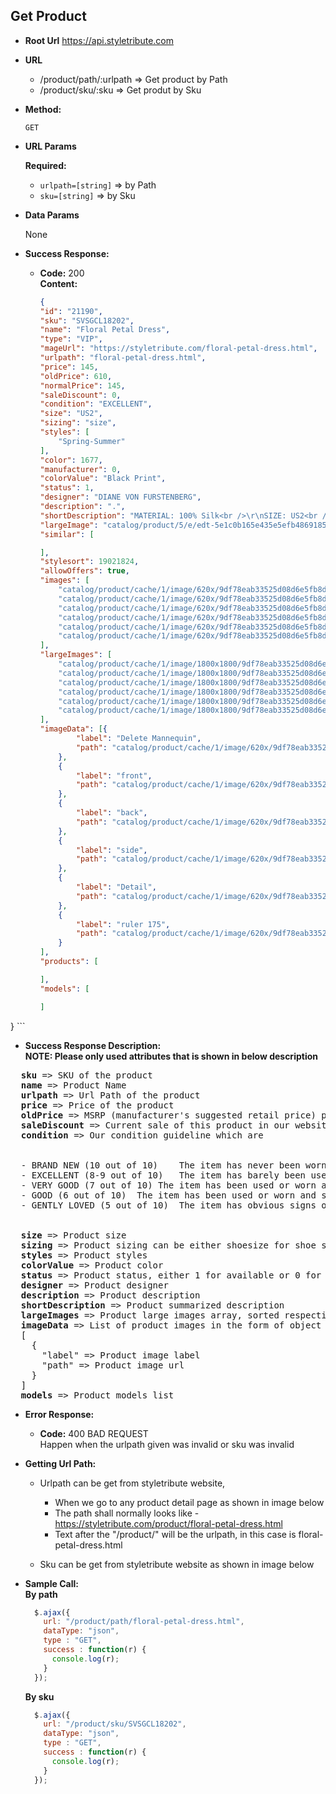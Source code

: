 **Get Product**
----

* **Root Url**
  https://api.styletribute.com
  
* **URL**

  - /product/path/:urlpath => Get product by Path
  - /product/sku/:sku => Get produt by Sku

* **Method:**

  `GET`
  
*  **URL Params**

   **Required:**
 
   - `urlpath=[string]` => by Path
   - `sku=[string]` => by Sku

* **Data Params**

  None

* **Success Response:**

  * **Code:** 200 <br />
    **Content:** 
    ```json
    {
	"id": "21190",
	"sku": "SVSGCL18202",
	"name": "Floral Petal Dress",
	"type": "VIP",
	"mageUrl": "https://styletribute.com/floral-petal-dress.html",
	"urlpath": "floral-petal-dress.html",
	"price": 145,
	"oldPrice": 610,
	"normalPrice": 145,
	"saleDiscount": 0,
	"condition": "EXCELLENT",
	"size": "US2",
	"sizing": "size",
	"styles": [
		"Spring-Summer"
	],
	"color": 1677,
	"manufacturer": 0,
	"colorValue": "Black Print",
	"status": 1,
	"designer": "DIANE VON FURSTENBERG",
	"description": ".",
	"shortDescription": "MATERIAL: 100% Silk<br />\r\nSIZE: US2<br />\r\nCONDITION: EXCELLENT",
	"largeImage": "catalog/product/5/e/edt-5e1c0b165e435e5efb48691854ba6b864f5c8ad9.JPG",
	"similar": [

	],
	"stylesort": 19021824,
	"allowOffers": true,
	"images": [
		"catalog/product/cache/1/image/620x/9df78eab33525d08d6e5fb8d27136e95/5/e/edt-5e1c0b165e435e5efb48691854ba6b864f5c8ad9.JPG",
		"catalog/product/cache/1/image/620x/9df78eab33525d08d6e5fb8d27136e95/2/e/edt-2e9ffed5e08ca1e050996d891fc22e321ff9f144.JPG",
		"catalog/product/cache/1/image/620x/9df78eab33525d08d6e5fb8d27136e95/b/e/edt-be2f34d97597b3557eefb257c893fb35f8107fe6.JPG",
		"catalog/product/cache/1/image/620x/9df78eab33525d08d6e5fb8d27136e95/e/8/edt-e832c619daaaffaa35548e7a83ca5db2ffc8a463.JPG",
		"catalog/product/cache/1/image/620x/9df78eab33525d08d6e5fb8d27136e95/4/b/edt-4b2d8d51d5f4fa3129c6ff974da143165324673d.JPG",
		"catalog/product/cache/1/image/620x/9df78eab33525d08d6e5fb8d27136e95/b/8/edt-b80aa60a9376643dde729ed571bd92fabda556bf.JPG"
	],
	"largeImages": [
		"catalog/product/cache/1/image/1800x1800/9df78eab33525d08d6e5fb8d27136e95/5/e/edt-5e1c0b165e435e5efb48691854ba6b864f5c8ad9.JPG",
		"catalog/product/cache/1/image/1800x1800/9df78eab33525d08d6e5fb8d27136e95/2/e/edt-2e9ffed5e08ca1e050996d891fc22e321ff9f144.JPG",
		"catalog/product/cache/1/image/1800x1800/9df78eab33525d08d6e5fb8d27136e95/b/e/edt-be2f34d97597b3557eefb257c893fb35f8107fe6.JPG",
		"catalog/product/cache/1/image/1800x1800/9df78eab33525d08d6e5fb8d27136e95/e/8/edt-e832c619daaaffaa35548e7a83ca5db2ffc8a463.JPG",
		"catalog/product/cache/1/image/1800x1800/9df78eab33525d08d6e5fb8d27136e95/4/b/edt-4b2d8d51d5f4fa3129c6ff974da143165324673d.JPG",
		"catalog/product/cache/1/image/1800x1800/9df78eab33525d08d6e5fb8d27136e95/b/8/edt-b80aa60a9376643dde729ed571bd92fabda556bf.JPG"
	],
	"imageData": [{
			"label": "Delete Mannequin",
			"path": "catalog/product/cache/1/image/620x/9df78eab33525d08d6e5fb8d27136e95/5/e/edt-5e1c0b165e435e5efb48691854ba6b864f5c8ad9.JPG"
		},
		{
			"label": "front",
			"path": "catalog/product/cache/1/image/620x/9df78eab33525d08d6e5fb8d27136e95/2/e/edt-2e9ffed5e08ca1e050996d891fc22e321ff9f144.JPG"
		},
		{
			"label": "back",
			"path": "catalog/product/cache/1/image/620x/9df78eab33525d08d6e5fb8d27136e95/b/e/edt-be2f34d97597b3557eefb257c893fb35f8107fe6.JPG"
		},
		{
			"label": "side",
			"path": "catalog/product/cache/1/image/620x/9df78eab33525d08d6e5fb8d27136e95/e/8/edt-e832c619daaaffaa35548e7a83ca5db2ffc8a463.JPG"
		},
		{
			"label": "Detail",
			"path": "catalog/product/cache/1/image/620x/9df78eab33525d08d6e5fb8d27136e95/4/b/edt-4b2d8d51d5f4fa3129c6ff974da143165324673d.JPG"
		},
		{
			"label": "ruler 175",
			"path": "catalog/product/cache/1/image/620x/9df78eab33525d08d6e5fb8d27136e95/b/8/edt-b80aa60a9376643dde729ed571bd92fabda556bf.JPG"
		}
	],
	"products": [

	],
	"models": [

	]
}
    ```

* **Success Response Description:**<br />
  **NOTE: Please only used attributes that is shown in below description**

<pre>
  <b>sku</b> => SKU of the product
  <b>name</b> => Product Name
  <b>urlpath</b> => Url Path of the product
  <b>price</b> => Price of the product
  <b>oldPrice</b> => MSRP (manufacturer's suggested retail price) price
  <b>saleDiscount</b> => Current sale of this product in our website
  <b>condition</b> => Our condition guideline which are
  <br/>
  - BRAND NEW (10 out of 10)	The item has never been worn or used and is as good as brand new.
  - EXCELLENT (8-9 out of 10)	The item has barely been used or worn and has minimal signs of usage.
  - VERY GOOD (7 out of 10)	The item has been used or worn and has some signs of wear but it still looks great.
  - GOOD (6 out of 10)	The item has been used or worn and shows moderate signs of wear but it still looks great.
  - GENTLY LOVED (5 out of 10)	The item has obvious signs of wear (hard scratches, stains). However, we have chosen to list the item       due to its special character.   
  <br/>
  <b>size</b> => Product size
  <b>sizing</b> => Product sizing can be either shoesize for shoe size or size for cloth size
  <b>styles</b> => Product styles
  <b>colorValue</b> => Product color
  <b>status</b> => Product status, either 1 for available or 0 for not available 
  <b>designer</b> => Product designer
  <b>description</b> => Product description
  <b>shortDescription</b> => Product summarized description
  <b>largeImages</b> => Product large images array, sorted respectively in reference as imageData below
  <b>imageData</b> => List of product images in the form of object below
  [
    {
      "label" => Product image label
      "path" => Product image url
    }
  ]
  <b>models</b> => Product models list
</pre>

* **Error Response:**

  * **Code:** 400 BAD REQUEST <br />
  Happen when the urlpath given was invalid or sku was invalid

* **Getting Url Path:** <br />
  
  - Urlpath can be get from styletribute website, 
    - When we go to any product detail page as shown in image below
    - The path shall normally looks like - https://styletribute.com/product/floral-petal-dress.html
    - Text after the "/product/" will be the urlpath, in this case is floral-petal-dress.html
  
  - Sku can be get from styletribute website as shown in image below
  
* **Sample Call:** <br />
  **By path**
  ```javascript
    $.ajax({
      url: "/product/path/floral-petal-dress.html",
      dataType: "json",
      type : "GET",
      success : function(r) {
        console.log(r);
      }
    });
  ```
  
  **By sku**
  ```javascript
    $.ajax({
      url: "/product/sku/SVSGCL18202",
      dataType: "json",
      type : "GET",
      success : function(r) {
        console.log(r);
      }
    });
  ```
